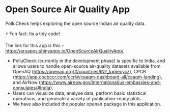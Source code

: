 # Open Source Air Quality App

PolluCheck helps exploring the open source Indian air quality data.

⚡ Fun fact: Its a tidy code!

The link for this app is this - https://aruapps.shinyapps.io/OpenSourceAirQualityApp/.

- PolluCheck (currently in the development phase) is specific to India, and allows users to handle open-source air-quality datasets available from OpenAQ (https://openaq.org/#/countries/IN?_k=5ecycz), CPCB (https://app.cpcbccr.com/ccr/#/caaqm-dashboard-all/caaqm-landing), and AirNow (https://www.airnow.gov/international/us-embassies-and-consulates/#India). 
- Users can visualize data, analyse data, perform basic statistical operations, and generate a variety of publication-ready plots. 
- We have also included the popular openair package in this application. 

 
